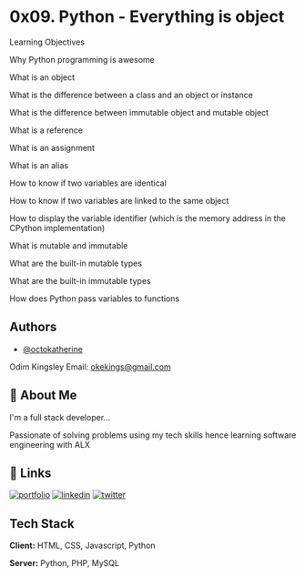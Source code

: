 
# 0x09. Python - Everything is object

Learning Objectives

Why Python programming is awesome

What is an object

What is the difference between a class and an object or instance

What is the difference between immutable object and mutable object

What is a reference


What is an assignment

What is an alias

How to know if two variables are identical

How to know if two variables are linked to the same object

How to display the variable identifier (which is the memory address in the CPython implementation)

What is mutable and immutable

What are the built-in mutable types

What are the built-in immutable types

How does Python pass variables to functions


## Authors

- [@octokatherine](https://www.github.com/octokatherine)

Odim Kingsley
Email: okekings@gmail.com

## 🚀 About Me
I'm a full stack developer...

Passionate of solving problems using my tech skills hence learning software engineering with ALX
## 🔗 Links
[![portfolio](https://img.shields.io/badge/my_portfolio-000?style=for-the-badge&logo=ko-fi&logoColor=white)](https://katherineoelsner.com/odimkingsley)
[![linkedin](https://img.shields.io/badge/linkedin-0A66C2?style=for-the-badge&logo=linkedin&logoColor=white)](https://www.linkedin.com/in/odimkingsley)
[![twitter](https://img.shields.io/badge/twitter-1DA1F2?style=for-the-badge&logo=twitter&logoColor=white)](https://twitter.com/odimkingsley1)


## Tech Stack

**Client:** HTML, CSS, Javascript, Python

**Server:** Python, PHP, MySQL


